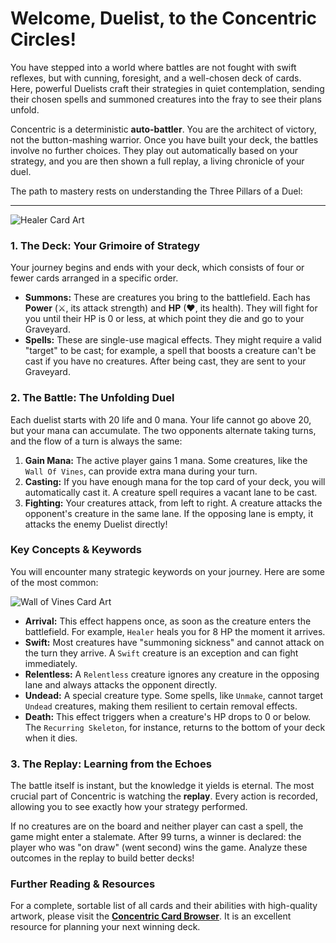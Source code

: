 # Welcome, Duelist, to the Concentric Circles!

You have stepped into a world where battles are not fought with swift reflexes, but with cunning, foresight, and a well-chosen deck of cards. Here, powerful Duelists craft their strategies in quiet contemplation, sending their chosen spells and summoned creatures into the fray to see their plans unfold.

Concentric is a deterministic **auto-battler**. You are the architect of victory, not the button-mashing warrior. Once you have built your deck, the battles involve no further choices. They play out automatically based on your strategy, and you are then shown a full replay, a living chronicle of your duel.

The path to mastery rests on understanding the Three Pillars of a Duel:

---
![Healer Card Art](art/healer_med.webp "Healer") 
### 1. The Deck: Your Grimoire of Strategy

Your journey begins and ends with your deck, which consists of four or fewer cards arranged in a specific order.
* **Summons:** These are creatures you bring to the battlefield. Each has **Power** (⚔, its attack strength) and **HP** (❤, its health). They will fight for you until their HP is 0 or less, at which point they die and go to your Graveyard.
* **Spells:** These are single-use magical effects. They might require a valid "target" to be cast; for example, a spell that boosts a creature can't be cast if you have no creatures. After being cast, they are sent to your Graveyard.

### 2. The Battle: The Unfolding Duel

Each duelist starts with 20 life and 0 mana. Your life cannot go above 20, but your mana can accumulate. The two opponents alternate taking turns, and the flow of a turn is always the same:

1.  **Gain Mana:** The active player gains 1 mana. Some creatures, like the `Wall Of Vines`, can provide extra mana during your turn.
2.  **Casting:** If you have enough mana for the top card of your deck, you will automatically cast it. A creature spell requires a vacant lane to be cast.
3.  **Fighting:** Your creatures attack, from left to right. A creature attacks the opponent's creature in the same lane. If the opposing lane is empty, it attacks the enemy Duelist directly!

### Key Concepts & Keywords

You will encounter many strategic keywords on your journey. Here are some of the most common:

![Wall of Vines Card Art](res://art/cards/wallOfVines.webp "Wall of Vines")
* **Arrival:** This effect happens once, as soon as the creature enters the battlefield. For example, `Healer` heals you for 8 HP the moment it arrives.
* **Swift:** Most creatures have "summoning sickness" and cannot attack on the turn they arrive. A `Swift` creature is an exception and can fight immediately.
* **Relentless:** A `Relentless` creature ignores any creature in the opposing lane and always attacks the opponent directly.
* **Undead:** A special creature type. Some spells, like `Unmake`, cannot target `Undead` creatures, making them resilient to certain removal effects.
* **Death:** This effect triggers when a creature's HP drops to 0 or below. The `Recurring Skeleton`, for instance, returns to the bottom of your deck when it dies.

### 3. The Replay: Learning from the Echoes

The battle itself is instant, but the knowledge it yields is eternal. The most crucial part of Concentric is watching the **replay**. Every action is recorded, allowing you to see exactly how your strategy performed.

If no creatures are on the board and neither player can cast a spell, the game might enter a stalemate. After 99 turns, a winner is declared: the player who was "on draw" (went second) wins the game. Analyze these outcomes in the replay to build better decks!

### Further Reading & Resources

For a complete, sortable list of all cards and their abilities with high-quality artwork, please visit the **[Concentric Card Browser](https://niallcardin.com/cardDisplay/CardRulesDisplay.html)**. It is an excellent resource for planning your next winning deck.